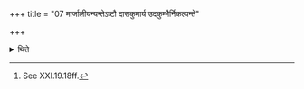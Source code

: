 +++
title = "07 मार्जालीयन्यन्तेऽष्टौ दासकुमार्य उदकुम्भैर्निकल्पन्ते"

+++

<details><summary>थिते</summary>

7. Near the Mārjālīya-shed eight slave-maidens hold jars full of water ready.[^1]  

[^1]: See XXI.19.18ff.  
</details>
